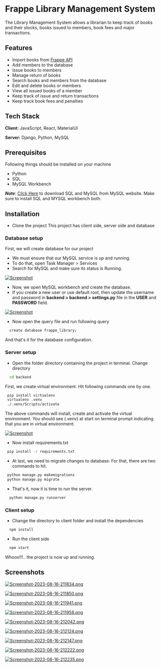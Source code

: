 
# Frappe Library Management System

The Library Management System allows a librarian to keep track of books and their stocks, books issued to members, book fees and major transactions.

## Features
- Import books from [Frappe API](https://frappe.io/api/method/frappe-library)
- Add members to the database
- Issue books to members
- Manage return of books
- Search books and members from the database
- Edit and delete books or members
- View all issued books of a member
- Keep track of issue and return transactions
- Keep track book fees and penalties


## Tech Stack

**Client:** JavaScript, React, MaterialUI

**Server:** Django, Python, MySQL


## Prerequisites

Following things should be installed on your machine

- Python
- SQL
- MySQL Workbench

***Note***: [Click Here](https://dev.mysql.com/downloads/windows/installer/8.0.html) to download SQL and MySQL from MySQL website. Make sure to install SQL and MYSQL workbench both.

## Installation

- Clone the project
This project has client side, server side and database

### Database setup

First, we will create database for our project

- We must ensure that our MySQL service is up and running.
- To do that, open Task Manager > Services
- Search for MySQL and make sure its status is Running.


[![Screenshot](https://i.postimg.cc/hjjbsnwK/Screenshot-2023-08-16-201148.png)](https://postimg.cc/06Tw5TP4)

- Now, we open MySQL workbench and create the database.
- If you create a new user or use default root, then update the username and password in **backend > backend > settings.py** file in the **USER** and **PASSWORD** field.

[![Screenshot](https://i.postimg.cc/6Q4V7K8S/Screenshot-2023-08-16-205202.png)](https://postimg.cc/hJgQwHbb)

- Now open the query file and run following query

```bash
  create database frappe_library;
```
And that's it for the database configuration.

### Server setup

- Open the folder directory containing the project in terminal. Change directory

```bash
  cd backend
```

First, we create virtual environment. Hit following commands one by one.

```bash
 pip install virtualenv
 virtualenv .venv
 ./.venv/Scripts/activate
```

The above commands will install, create and activate the virtual environment. You should see (.venv) at start on terminal prompt indicating that you are in virtual environment.

[![Screenshot](https://i.postimg.cc/1RKNWXwP/Screenshot-2023-08-16-210228.png)](https://postimg.cc/MXvTHW9r)

- Now install requirements.txt

```bash
 pip install -r requirements.txt
```

- At last, we need to migrate changes to database. For that, there are two commands to hit.

```bash
 python manage.py makemigrations
 python manage.py migrate
```

- That's it, now it is time to run the server.

```bash
  python manage.py runserver
```

### Client setup

- Change the directory to client folder and install the dependencies

```bash
  npm install
```
- Run the client side

```bash
  npm start
```

Whooo!!!.. the project is now up and running.

## Screenshots

[![Screenshot-2023-08-16-211834.png](https://i.postimg.cc/sDSzs69J/Screenshot-2023-08-16-211834.png)](https://postimg.cc/ykVtTTGJ)

[![Screenshot-2023-08-16-211850.png](https://i.postimg.cc/52VV0BsW/Screenshot-2023-08-16-211850.png)](https://postimg.cc/4mBM29CW)

[![Screenshot-2023-08-16-211941.png](https://i.postimg.cc/CK56LdpV/Screenshot-2023-08-16-211941.png)](https://postimg.cc/67shMWQH)

[![Screenshot-2023-08-16-211958.png](https://i.postimg.cc/5trKH1fQ/Screenshot-2023-08-16-211958.png)](https://postimg.cc/PLmQcgpd)

[![Screenshot-2023-08-16-212042.png](https://i.postimg.cc/L6F7BHLz/Screenshot-2023-08-16-212042.png)](https://postimg.cc/XXxQn62J)

[![Screenshot-2023-08-16-212124.png](https://i.postimg.cc/zXwQx9F4/Screenshot-2023-08-16-212124.png)](https://postimg.cc/LnXvXQ7V)

[![Screenshot-2023-08-16-212147.png](https://i.postimg.cc/W1XHvgKn/Screenshot-2023-08-16-212147.png)](https://postimg.cc/nX9kKjnj)

[![Screenshot-2023-08-16-212222.png](https://i.postimg.cc/KjS9NNkZ/Screenshot-2023-08-16-212222.png)](https://postimg.cc/R6dQCwL8)

[![Screenshot-2023-08-16-212235.png](https://i.postimg.cc/3xKcVnLN/Screenshot-2023-08-16-212235.png)](https://postimg.cc/hf5s7bRR)

